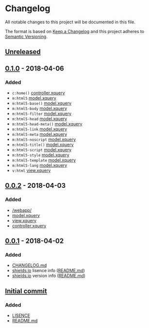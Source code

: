 # Changelog
All notable changes to this project will be documented in this file.

The format is based on [Keep a Changelog](http://keepachangelog.com/) and this project adheres to [Semantic Versioning](http://semver.org/).

## [Unreleased]

## [0.1.0] - 2018-04-06
### Added
* `c:home()` [controller.xquery]
* `m:html5` [model.xquery]
* `m:html5-base()` [model.xquery]
* `m:html5-body` [model.xquery]
* `m:html5-filter` [model.xquery]
* `m:html5-head` [model.xquery]
* `m:html5-head-meta()` [model.xquery]
* `m:html5-link` [model.xquery]
* `m:html5-meta` [model.xquery]
* `m:html5-noscript` [model.xquery]
* `m:html5-title()` [model.xquery]
* `m:html5-script` [model.xquery]
* `m:html5-style` [model.xquery]
* `m:html5-template` [model.xquery]
* `m:html5-lang` [model.xquery]
* `v:html` [view.xquery]

## [0.0.2] - 2018-04-03
### Added
* [/webapp/]
* [model.xquery]
* [view.xquery]
* [controller.xquery]

## [0.0.1] - 2018-04-02
### Added
* [CHANGELOG.md]
* [shields.io] lisence info ([README.md])
* [shields.io] version info ([README.md])

## [Initial commit]
### Added
* [LISENCE]
* [README.md]

[Unreleased]: https://github.com/AdamSteffanick/mvc-xquery/compare/v0.1.0...HEAD
[0.1.0]: https://github.com/AdamSteffanick/mvc-xquery/compare/v0.0.2...v0.1.0
[0.0.2]: https://github.com/AdamSteffanick/mvc-xquery/compare/v0.0.1...v0.0.2
[0.0.1]: https://github.com/AdamSteffanick/mvc-xquery/compare/1967830...v0.0.1
[Initial commit]: https://github.com/AdamSteffanick/mvc-xquery/commit/19678309320771cd968dbfea2f8f8582d5dc0de6

[CHANGELOG.md]: ./CHANGELOG.md
[LISENCE]: https://github.com/AdamSteffanick/mvc-xquery/blob/master/LICENSE
[README.md]: ./README.md

[/webapp/]: ./webapp/
[model.xquery]: ./webapp/model.xquery
[view.xquery]: ./webapp/view.xquery
[controller.xquery]: ./webapp/controller.xquery

[shields.io]: http://shields.io/